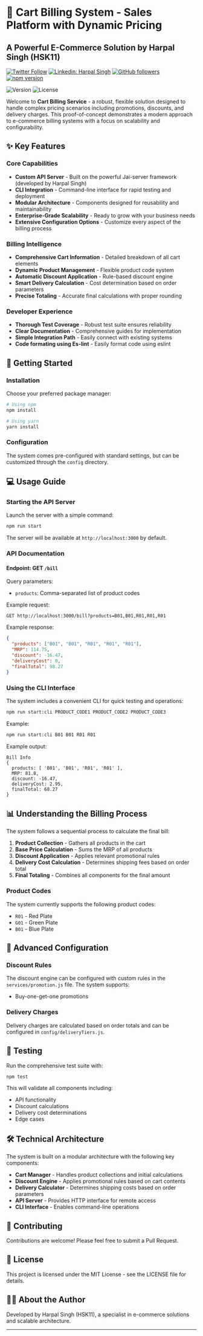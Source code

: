 # 🛒 Cart Billing System - Sales Platform with Dynamic Pricing

## A Powerful E-Commerce Solution by Harpal Singh (HSK11)
[![Twitter Follow](https://img.shields.io/twitter/follow/hsk11dev?label=Follow)](https://twitter.com/intent/follow?screen_name=hsk11dev)
[![Linkedin: Harpal Singh](https://img.shields.io/badge/-hsk11-blue?style=flat-square&logo=Linkedin&logoColor=white&link=https://www.linkedin.com/in/hsk11)](https://www.linkedin.com/in/hsk11/)
[![GitHub followers](https://img.shields.io/github/followers/hsk11?label=Follow&style=social)](https://github.com/hsk11)
[![npm version](https://badge.fury.io/js/jai-server.svg)](https://www.npmjs.com/package/jai-server)

![Version](https://img.shields.io/badge/version-1.0.0-blue.svg)
![License](https://img.shields.io/badge/license-MIT-green.svg)

Welcome to **Cart Billing Service** - a robust, flexible solution designed to handle complex pricing scenarios including promotions, discounts, and delivery charges. This proof-of-concept demonstrates a modern approach to e-commerce billing systems with a focus on scalability and configurability.

## ✨ Key Features

### Core Capabilities
- **Custom API Server** - Built on the powerful Jai-server framework (developed by Harpal Singh)
- **CLI Integration** - Command-line interface for rapid testing and deployment
- **Modular Architecture** - Components designed for reusability and maintainability
- **Enterprise-Grade Scalability** - Ready to grow with your business needs
- **Extensive Configuration Options** - Customize every aspect of the billing process

### Billing Intelligence
- **Comprehensive Cart Information** - Detailed breakdown of all cart elements
- **Dynamic Product Management** - Flexible product code system
- **Automatic Discount Application** - Rule-based discount engine
- **Smart Delivery Calculation** - Cost determination based on order parameters
- **Precise Totaling** - Accurate final calculations with proper rounding

### Developer Experience
- **Thorough Test Coverage** - Robust test suite ensures reliability
- **Clear Documentation** - Comprehensive guides for implementation
- **Simple Integration Path** - Easily connect with existing 
systems
- **Code formating using Es-lint** - Easily format code using eslint

## 🚀 Getting Started

### Installation

Choose your preferred package manager:

```bash
# Using npm
npm install

# Using yarn
yarn install
```

### Configuration

The system comes pre-configured with standard settings, but can be customized through the `config` directory.

## 💻 Usage Guide

### Starting the API Server

Launch the server with a simple command:

```bash
npm run start
```

The server will be available at `http://localhost:3000` by default.

### API Documentation

#### Endpoint: GET `/bill`

Query parameters:
- `products`: Comma-separated list of product codes

Example request:
```
GET http://localhost:3000/bill?products=B01,B01,R01,R01,R01
```

Example response:
```json
{
  "products": ["B01", "B01", "R01", "R01", "R01"],
  "MRP": 114.75,
  "discount": -16.47,
  "deliveryCost": 0,
  "finalTotal": 98.27
}
```

### Using the CLI Interface

The system includes a convenient CLI for quick testing and operations:

```bash
npm run start:cli PRODUCT_CODE1 PRODUCT_CODE2 PRODUCT_CODE3
```

Example:
```bash
npm run start:cli B01 B01 R01 R01
```

Example output:
```
Bill Info
{
  products: [ 'B01', 'B01', 'R01', 'R01' ],
  MRP: 81.8,
  discount: -16.47,
  deliveryCost: 2.95,
  finalTotal: 68.27
}
```

## 📊 Understanding the Billing Process

The system follows a sequential process to calculate the final bill:

1. **Product Collection** - Gathers all products in the cart
2. **Base Price Calculation** - Sums the MRP of all products
3. **Discount Application** - Applies relevant promotional rules
4. **Delivery Cost Calculation** - Determines shipping fees based on order total
5. **Final Totaling** - Combines all components for the final amount

### Product Codes

The system currently supports the following product codes:
- `R01` - Red Plate
- `G01` - Green Plate
- `B01` - Blue Plate

## 🔧 Advanced Configuration

### Discount Rules

The discount engine can be configured with custom rules in the `services/promotion.js` file. The system supports:

- Buy-one-get-one promotions

### Delivery Charges

Delivery charges are calculated based on order totals and can be configured in `config/deliveryTiers.js`.

## 🧪 Testing

Run the comprehensive test suite with:

```bash
npm test
```

This will validate all components including:
- API functionality
- Discount calculations
- Delivery cost determinations
- Edge cases

## 🛠️ Technical Architecture

The system is built on a modular architecture with the following key components:

- **Cart Manager** - Handles product collections and initial calculations
- **Discount Engine** - Applies promotional rules based on cart contents
- **Delivery Calculator** - Determines shipping costs based on order parameters
- **API Server** - Provides HTTP interface for remote access
- **CLI Interface** - Enables command-line operations

## 🤝 Contributing

Contributions are welcome! Please feel free to submit a Pull Request.

## 📝 License

This project is licensed under the MIT License - see the LICENSE file for details.

## 👨‍💻 About the Author

Developed by Harpal Singh (HSK11), a specialist in e-commerce solutions and scalable architecture.

---
